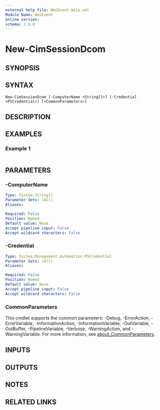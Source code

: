 ```yaml
---
external help file: WmiEvent-Help.xml
Module Name: WmiEvent
online version:
schema: 2.0.0
---
```


# New-CimSessionDcom

## SYNOPSIS

## SYNTAX

```
New-CimSessionDcom [-ComputerName <String[]>] [-Credential <PSCredential>] [<CommonParameters>]
```

## DESCRIPTION

## EXAMPLES

### Example 1
```powershell

```



## PARAMETERS

### -ComputerName


```yaml
Type: System.String[]
Parameter Sets: (All)
Aliases:

Required: False
Position: Named
Default value: None
Accept pipeline input: False
Accept wildcard characters: False
```

### -Credential


```yaml
Type: System.Management.Automation.PSCredential
Parameter Sets: (All)
Aliases:

Required: False
Position: Named
Default value: None
Accept pipeline input: False
Accept wildcard characters: False
```

### CommonParameters
This cmdlet supports the common parameters: -Debug, -ErrorAction, -ErrorVariable, -InformationAction, -InformationVariable, -OutVariable, -OutBuffer, -PipelineVariable, -Verbose, -WarningAction, and -WarningVariable. For more information, see [about_CommonParameters](http://go.microsoft.com/fwlink/?LinkID=113216).

## INPUTS

## OUTPUTS

## NOTES

## RELATED LINKS
